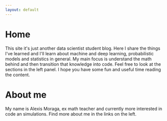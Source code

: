 ```yaml
---
layout: default
---
```

# Home
 
This site it's just another data scientist student blog. Here I share the things I've learned and I'll learn about machine and deep learning, probabilistic models and statistics in general. My main focus is understand the math behind and then transition that knowledge into code. Feel free to look at the sections in the left panel. I hope you have some fun and useful time reading the content.

# About me
My name is Alexis Moraga, ex math teacher and currently more interested in code an simulations. Find more about me in the links on the left.
